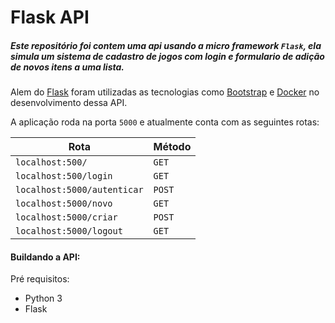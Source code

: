 # Flask API
##### Este repositório foi contem uma api usando a micro framework ``Flask``, ela simula um sistema de cadastro de jogos com login e formulario de adição de novos itens a uma lista.

Alem do [Flask](https://flask.palletsprojects.com/en/2.2.x/) foram utilizadas as tecnologias como [Bootstrap](https://getbootstrap.com/) e [Docker](https://www.docker.com/) no desenvolvimento dessa API. 

A aplicação roda na porta ``5000`` e atualmente conta com as seguintes rotas:

Rota   | Método
--------- | ------
``localhost:500/`` | ``GET``
``localhost:500/login`` | ``GET``
``localhost:5000/autenticar`` | ``POST``
``localhost:5000/novo`` | ``GET``
``localhost:5000/criar`` | ``POST``
``localhost:5000/logout``| ``GET``

#### Buildando a API:

Pré requisitos:
- Python 3
- Flask


